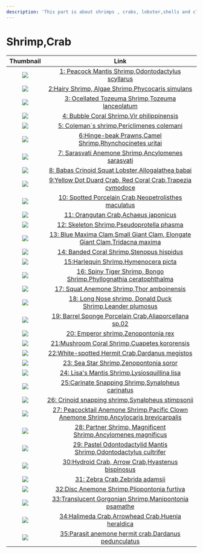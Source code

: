 ```yaml
---
description: 'This part is about shrimps , crabs, lobster,shells and clams'
---
```


# Shrimp,Crab

| Thumbnail | Link |
| :---: | :---: |
| ![](../../.gitbook/assets/small-peacock-mantis-shrimp.jpg)  | [1: Peacock Mantis Shrimp,Odontodactylus scyllarus](1-peacock-mantis-shrimp.md) |
| ![](../../.gitbook/assets/small-hairy-shrimp.jpg)  | [2:Hairy Shrimp, Algae Shrimp,Phycocaris simulans](2-hairy-shrimp-algae-shrimp.md) |
| ![](../../.gitbook/assets/small-ocellated-tozeuma-shrimp.jpg)  | [3: Ocellated Tozeuma Shrimp,Tozeuma lanceolatum](3-ocellated-tozeuma-shrimp.md) |
| ![](../../.gitbook/assets/small-bubble-coral-shrimp.jpg)  | [4: Bubble Coral Shrimp,Vir philippinensis](4-bubble-coral-shrimp.md) |
| ![](../../.gitbook/assets/small-coleman-shrimp.jpg)  | [5: Coleman\`s shrimp,Periclimenes colemani](5-coleman-shrimp.md) |
| ![](../../.gitbook/assets/small-dancing-shrimp.jpg)  | [6:Hinge-beak Prawns,Camel Shrimp,Rhynchocinetes uritai](6-dancing-shrimp-camel-shrimp-hingebeak-prawn.md) |
| ![](../../.gitbook/assets/small-sarasvati-anemone-shrimp.jpg)  | [7: Sarasvati Anemone Shrimp,Ancylomenes sarasvati](7-sarasvati-anemone-shrimp.md) |
| ![](../../.gitbook/assets/small-elegant-crinoid-squat-lobster.jpg)  | [8: Babas Crinoid Squat Lobster,Allogalathea babai](8-elegant-crinoid-squat-lobster.md) |
| ![](../../.gitbook/assets/small-red-spotted-guard-crab.jpg)  | [9:Yellow Dot Duard Crab, Red Coral Crab,Trapezia cymodoce](9-red-spotted-guard-crab.md) |
| ![](../../.gitbook/assets/small-spotted-porcelain-crab.jpg)  | [10: Spotted Porcelain Crab,Neopetrolisthes maculatus](10-spotted-porcelain-crab.md) |
| ![](../../.gitbook/assets/small-orangutan-crab.jpg)  | [11: Orangutan Crab,Achaeus japonicus](11-orangutan-crab-achaeus-japonicus.md) |
| ![](../../.gitbook/assets/small-skeleton-shrimp.jpg)  | [12: Skeleton Shrimp,Pseudoprotella phasma](12-caprellidae-skeleton-shrimp.md) |
| ![](../../.gitbook/assets/small-maxima-giant-clam.jpg)  | [13: Blue Maxima Clam,Small Giant Clam, Elongate Giant Clam,Tridacna maxima](13-maxima-giant-clam.md) |
| ![](../../.gitbook/assets/small-banded-coral-shrimp.jpg)  | [14: Banded Coral Shrimp,Stenopus hispidus](14-banded-coral-shrimp.md) |
| ![](../../.gitbook/assets/small-harlequin-shrimp.jpg)  | [15:Harlequin Shrimp,Hymenocera picta](15-harlequin-shrimp.md) |
| ![](../../.gitbook/assets/small-spiny-tiger-shrimp.jpg)  | [16: Spiny Tiger Shrimp, Bongo Shrimp,Phyllognathia ceratophthalma](16-spiny-tiger-shrimp.md) |
| ![](../../.gitbook/assets/small-squat-anemone-shrimp.jpg)  | [17: Squat Anemone Shrimp,Thor amboinensis](17-squat-anemone-shrimp-sexy-anemone-shrimp.md) |
| ![](../../.gitbook/assets/small-donald-duck-shrimp.jpg)  | [18: Long Nose shrimp, Donald Duck Shrimp,Leander plumosus](18-donald-duck-shrimp-leander-plumosus.md) |
| ![](../../.gitbook/assets/small-aliaporcellana-porcelain-crab.jpg)  | [19: Barrel Sponge Porcelain Crab,Aliaporcellana sp.02](19-aliaporcellana-porcelain-crab.md) |
| ![](../../.gitbook/assets/small-emperor-shrimp.jpg)  | [20: Emperor shrimp,Zenopontonia rex](20-emperor-shrimp.md) |
| ![](../../.gitbook/assets/small-mushroom-coral-shrimp.jpg)  | [21:Mushroom Coral Shrimp,Cuapetes kororensis](21-mushroom-coral-shrimp-popcorn-shrimp-periclmenes-kororensis-white-head-shrimp.md) |
| ![](../../.gitbook/assets/small-white-spotted-hermit-shrimp.jpg)  | [22:White-spotted Hermit Crab,Dardanus megistos](22-white-spotted-hermit-shrimp.md) |
| ![](../../.gitbook/assets/small-sea-star-shrimp.jpg)  | [23: Sea Star Shrimp,Zenopontonia soror](23-sea-star-shrimp.md) |
| ![](../../.gitbook/assets/small-lisas-mantis-shrimp.jpg)  | [24: Lisa's Mantis Shrimp​,Lysiosquillina lisa](24-lisas-mantis-shrimp.md) |
| ![](../../.gitbook/assets/small-soft-coral-snapping-shrimp.jpg)  | [25:Carinate Snapping Shrimp,Synalpheus carinatus](25-soft-coral-snapping-shrimp-synalpheus-neomeris.md) |
| ![](../../.gitbook/assets/small-stimpsons-snapping-shrimp.jpg)  | [26: Crinoid snapping shrimp,Synalpheus stimpsonii](26-stimpsons-snapping-shrimp-synalpheus-stimpsonii.md) |
| ![](../../.gitbook/assets/small-peacock-tail-anemone-shrimp.jpg)  | [27: Peacocktail Anemone Shrimp,Pacific Clown Anemone Shrimp,Ancylocaris brevicarpalis](27-peacock-tail-anemone-shrimp.md) |
| ![](../../.gitbook/assets/small-magnificent-anemone-shrimp.jpg)  | [28: Partner Shrimp, Magnificent Shrimp,Ancylomenes magnificus](28-magnificent-anemone-shrimp.md) |
| ![](../../.gitbook/assets/small-keel-tail-mantis.jpg)  | [29: Pastel Odontodactylid Mantis Shrimp,Odontodactylus cultrifer](29-keel-tail-mantis.md) |
| ![](../../.gitbook/assets/small-white-v-hydroid-crab.jpg)  | [30:Hydroid Crab, Arrow Crab,Hyastenus bispinosus](30-white-v-hydroid-crab.md) |
| ![](../../.gitbook/assets/small-zebra-urchin-crab.jpg)  | [31: Zebra Crab,Zebrida adamsii](31-zebra-urchin-crab.md) |
| ![](../../.gitbook/assets/small-hidden-corallimorph-shrimp.jpg)  | [32:Disc Anemone Shrimp,Pliopontonia furtiva](32-hidden-corallimorph-shrimp.md) |
| ![](../../.gitbook/assets/small-translucent-gorgonian-shrimp.jpg)  | [33:Translucent Gorgonian Shrimp,Manipontonia psamathe](1-unknow.md) |
| ![](../../.gitbook/assets/small-halimeda-crab.jpg)  | [34:Halimeda Crab,Arrowhead Crab,Huenia heraldica](16-unknow.md) |
| ![](../../.gitbook/assets/small-parasit-anemone-hermit-crab.jpg)  | [35:Parasit anemone hermit crab,Dardanus pedunculatus](35-parasit-anemone-hermit-crab-dardanus-pedunculatus.md) |

